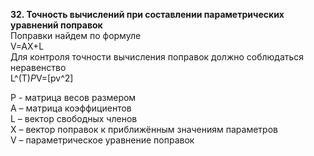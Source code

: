 **32. Точность вычислений при составлении параметрических уравнений поправок**   
Поправки найдем по формуле  
           V=AX+L  
Для контроля точности вычисления поправок должно соблюдаться неравенство  
	     L^(T)*P*V=[pv^2]
   
P - матрица весов размером  
А – матрица коэффициентов  
L – вектор свободных членов  
X – вектор поправок к приближённым значениям параметров  
V – параметрическое уравнение поправок
